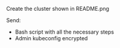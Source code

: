 Create the cluster shown in README.png

Send:
  - Bash script with all the necessary steps
  - Admin kubeconfig encrypted

  